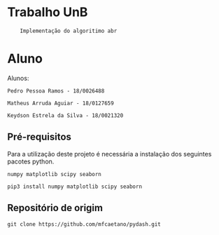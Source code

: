 # Trabalho UnB
```
    Implementação do algoritimo abr
```
# Aluno
Alunos:

    Pedro Pessoa Ramos - 18/0026488
    
    Matheus Arruda Aguiar - 18/0127659
    
    Keydson Estrela da Silva - 18/0021320

## Pré-requisitos

Para a utilização deste projeto é necessária a instalação dos seguintes pacotes python.

```
numpy matplotlib scipy seaborn
```

```
pip3 install numpy matplotlib scipy seaborn
```
## Repositório de origim

```
git clone https://github.com/mfcaetano/pydash.git
```
